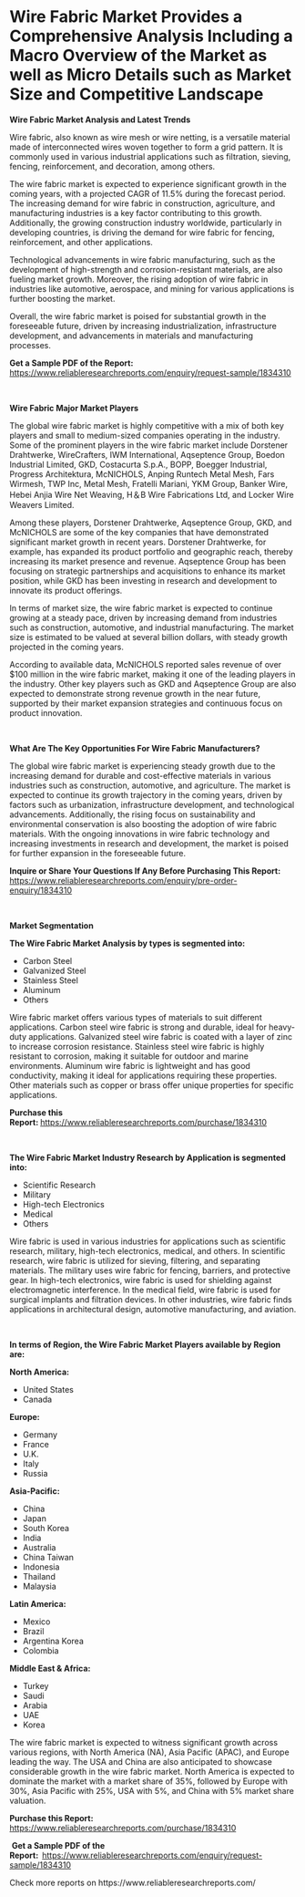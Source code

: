 <p><h1>Wire Fabric Market Provides a Comprehensive Analysis Including a Macro Overview of the Market as well as Micro Details such as Market Size and Competitive Landscape</h1></p><p><strong>Wire Fabric Market Analysis and Latest Trends</strong></p>
<p><p>Wire fabric, also known as wire mesh or wire netting, is a versatile material made of interconnected wires woven together to form a grid pattern. It is commonly used in various industrial applications such as filtration, sieving, fencing, reinforcement, and decoration, among others.</p><p>The wire fabric market is expected to experience significant growth in the coming years, with a projected CAGR of 11.5% during the forecast period. The increasing demand for wire fabric in construction, agriculture, and manufacturing industries is a key factor contributing to this growth. Additionally, the growing construction industry worldwide, particularly in developing countries, is driving the demand for wire fabric for fencing, reinforcement, and other applications.</p><p>Technological advancements in wire fabric manufacturing, such as the development of high-strength and corrosion-resistant materials, are also fueling market growth. Moreover, the rising adoption of wire fabric in industries like automotive, aerospace, and mining for various applications is further boosting the market.</p><p>Overall, the wire fabric market is poised for substantial growth in the foreseeable future, driven by increasing industrialization, infrastructure development, and advancements in materials and manufacturing processes.</p></p>
<p><strong>Get a Sample PDF of the Report:&nbsp;</strong> <a href="https://www.reliableresearchreports.com/enquiry/request-sample/1834310">https://www.reliableresearchreports.com/enquiry/request-sample/1834310</a></p>
<p>&nbsp;</p>
<p><strong>Wire Fabric Major Market Players</strong></p>
<p><p>The global wire fabric market is highly competitive with a mix of both key players and small to medium-sized companies operating in the industry. Some of the prominent players in the wire fabric market include Dorstener Drahtwerke, WireCrafters, IWM International, Aqseptence Group, Boedon Industrial Limited, GKD, Costacurta S.p.A., BOPP, Boegger Industrial, Progress Architektura, McNICHOLS, Anping Runtech Metal Mesh, Fars Wirmesh, TWP Inc, Metal Mesh, Fratelli Mariani, YKM Group, Banker Wire, Hebei Anjia Wire Net Weaving, H＆B Wire Fabrications Ltd, and Locker Wire Weavers Limited.</p><p>Among these players, Dorstener Drahtwerke, Aqseptence Group, GKD, and McNICHOLS are some of the key companies that have demonstrated significant market growth in recent years. Dorstener Drahtwerke, for example, has expanded its product portfolio and geographic reach, thereby increasing its market presence and revenue. Aqseptence Group has been focusing on strategic partnerships and acquisitions to enhance its market position, while GKD has been investing in research and development to innovate its product offerings.</p><p>In terms of market size, the wire fabric market is expected to continue growing at a steady pace, driven by increasing demand from industries such as construction, automotive, and industrial manufacturing. The market size is estimated to be valued at several billion dollars, with steady growth projected in the coming years.</p><p>According to available data, McNICHOLS reported sales revenue of over $100 million in the wire fabric market, making it one of the leading players in the industry. Other key players such as GKD and Aqseptence Group are also expected to demonstrate strong revenue growth in the near future, supported by their market expansion strategies and continuous focus on product innovation.</p></p>
<p>&nbsp;</p>
<p><strong>What Are The Key Opportunities For Wire Fabric Manufacturers?</strong></p>
<p><p>The global wire fabric market is experiencing steady growth due to the increasing demand for durable and cost-effective materials in various industries such as construction, automotive, and agriculture. The market is expected to continue its growth trajectory in the coming years, driven by factors such as urbanization, infrastructure development, and technological advancements. Additionally, the rising focus on sustainability and environmental conservation is also boosting the adoption of wire fabric materials. With the ongoing innovations in wire fabric technology and increasing investments in research and development, the market is poised for further expansion in the foreseeable future.</p></p>
<p><strong>Inquire or Share Your Questions If Any Before Purchasing This Report:</strong> <a href="https://www.reliableresearchreports.com/enquiry/pre-order-enquiry/1834310">https://www.reliableresearchreports.com/enquiry/pre-order-enquiry/1834310</a></p>
<p>&nbsp;</p>
<p><strong>Market Segmentation</strong></p>
<p><strong>The Wire Fabric Market Analysis by types is segmented into:</strong></p>
<p><ul><li>Carbon Steel</li><li>Galvanized Steel</li><li>Stainless Steel</li><li>Aluminum</li><li>Others</li></ul></p>
<p><p>Wire fabric market offers various types of materials to suit different applications. Carbon steel wire fabric is strong and durable, ideal for heavy-duty applications. Galvanized steel wire fabric is coated with a layer of zinc to increase corrosion resistance. Stainless steel wire fabric is highly resistant to corrosion, making it suitable for outdoor and marine environments. Aluminum wire fabric is lightweight and has good conductivity, making it ideal for applications requiring these properties. Other materials such as copper or brass offer unique properties for specific applications.</p></p>
<p><strong>Purchase this Report:&nbsp;</strong><a href="https://www.reliableresearchreports.com/purchase/1834310">https://www.reliableresearchreports.com/purchase/1834310</a></p>
<p>&nbsp;</p>
<p><strong>The Wire Fabric Market Industry Research by Application is segmented into:</strong></p>
<p><ul><li>Scientific Research</li><li>Military</li><li>High-tech Electronics</li><li>Medical</li><li>Others</li></ul></p>
<p><p>Wire fabric is used in various industries for applications such as scientific research, military, high-tech electronics, medical, and others. In scientific research, wire fabric is utilized for sieving, filtering, and separating materials. The military uses wire fabric for fencing, barriers, and protective gear. In high-tech electronics, wire fabric is used for shielding against electromagnetic interference. In the medical field, wire fabric is used for surgical implants and filtration devices. In other industries, wire fabric finds applications in architectural design, automotive manufacturing, and aviation.</p></p>
<p>&nbsp;</p>
<p><strong>In terms of Region, the Wire Fabric Market Players available by Region are:</strong></p>
<p>
    <p> <strong> North America: </strong>
        <ul>
            <li>United States</li>
            <li>Canada</li>
        </ul>
        </p> 
    <p> <strong> Europe: </strong>
        <ul>
            <li>Germany</li>
            <li>France</li>
            <li>U.K.</li>
            <li>Italy</li>
            <li>Russia</li>
        </ul>
        </p> 
    <p> <strong> Asia-Pacific: </strong>
        <ul>
            <li>China</li>
            <li>Japan</li>
            <li>South Korea</li>
            <li>India</li>
            <li>Australia</li>
            <li>China Taiwan</li>
            <li>Indonesia</li>
            <li>Thailand</li>
            <li>Malaysia</li>
        </ul>
        </p> 
    <p> <strong> Latin America: </strong>
        <ul>
            <li>Mexico</li>
            <li>Brazil</li>
            <li>Argentina Korea</li>
            <li>Colombia</li>
        </ul>
        </p> 
    <p> <strong> Middle East & Africa: </strong>
        <ul>
            <li>Turkey</li>
            <li>Saudi</li>
            <li>Arabia</li>
            <li>UAE</li>
            <li>Korea</li>
        </ul>
    </p>
    </p>
<p><p>The wire fabric market is expected to witness significant growth across various regions, with North America (NA), Asia Pacific (APAC), and Europe leading the way. The USA and China are also anticipated to showcase considerable growth in the wire fabric market. North America is expected to dominate the market with a market share of 35%, followed by Europe with 30%, Asia Pacific with 25%, USA with 5%, and China with 5% market share valuation.</p></p>
<p><strong>Purchase this Report: </strong><a href="https://www.reliableresearchreports.com/purchase/1834310">https://www.reliableresearchreports.com/purchase/1834310</a></p>
<p>&nbsp;<strong>Get a Sample PDF of the Report:&nbsp;&nbsp;</strong><a href="https://www.reliableresearchreports.com/enquiry/request-sample/1834310">https://www.reliableresearchreports.com/enquiry/request-sample/1834310</a></p>
<p><strong></strong></p>
<p>Check more reports on https://www.reliableresearchreports.com/</p>